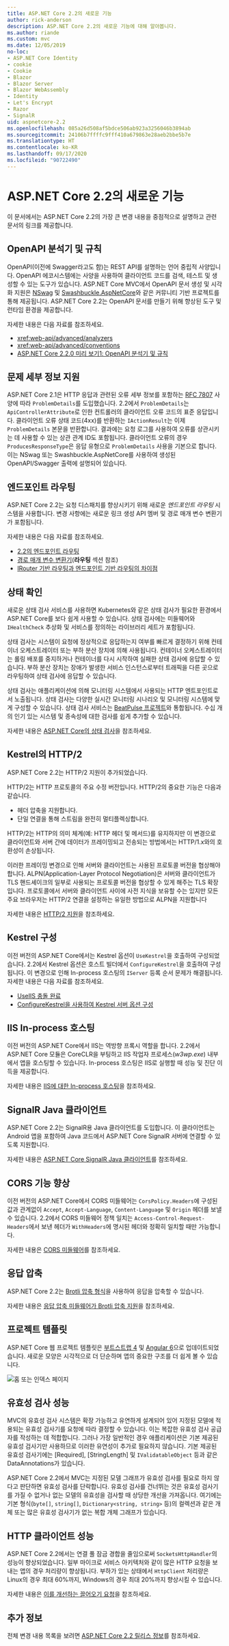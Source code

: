 ```yaml
---
title: ASP.NET Core 2.2의 새로운 기능
author: rick-anderson
description: ASP.NET Core 2.2의 새로운 기능에 대해 알아봅니다.
ms.author: riande
ms.custom: mvc
ms.date: 12/05/2019
no-loc:
- ASP.NET Core Identity
- cookie
- Cookie
- Blazor
- Blazor Server
- Blazor WebAssembly
- Identity
- Let's Encrypt
- Razor
- SignalR
uid: aspnetcore-2.2
ms.openlocfilehash: 085a26d508af5bdce506ab923a3256046b3894ab
ms.sourcegitcommit: 24106b7ffffc9fff410a679863e28aeb2bbe5b7e
ms.translationtype: HT
ms.contentlocale: ko-KR
ms.lasthandoff: 09/17/2020
ms.locfileid: "90722490"
---
```

# <a name="whats-new-in-aspnet-core-22"></a>ASP.NET Core 2.2의 새로운 기능

이 문서에서는 ASP.NET Core 2.2의 가장 큰 변경 내용을 중점적으로 설명하고 관련 문서의 링크를 제공합니다.

## <a name="openapi-analyzers--conventions"></a>OpenAPI 분석기 및 규칙

OpenAPI(이전에 Swagger라고도 함)는 REST API를 설명하는 언어 중립적 사양입니다. OpenAPI 에코시스템에는 사양을 사용하여 클라이언트 코드를 검색, 테스트 및 생성할 수 있는 도구가 있습니다. ASP.NET Core MVC에서 OpenAPI 문서 생성 및 시각화 지원은 [NSwag](https://github.com/RicoSuter/NSwag) 및 [Swashbuckle.AspNetCore](https://github.com/domaindrivendev/Swashbuckle.AspNetCore)와 같은 커뮤니티 기반 프로젝트를 통해 제공됩니다. ASP.NET Core 2.2는 OpenAPI 문서를 만들기 위해 향상된 도구 및 런타임 환경을 제공합니다.

자세한 내용은 다음 자료를 참조하세요.

* <xref:web-api/advanced/analyzers>
* <xref:web-api/advanced/conventions>
* [ASP.NET Core 2.2.0 미리 보기1: OpenAPI 분석기 및 규칙](https://blogs.msdn.microsoft.com/webdev/2018/08/23/asp-net-core-2-20-preview1-open-api-analyzers-conventions/)

## <a name="problem-details-support"></a>문제 세부 정보 지원

ASP.NET Core 2.1은 HTTP 응답과 관련된 오류 세부 정보를 포함하는 [RFC 7807](https://tools.ietf.org/html/rfc7807) 사양에 따라 `ProblemDetails`를 도입했습니다. 2\.2에서 `ProblemDetails`는 `ApiControllerAttribute`로 인한 컨트롤러의 클라이언트 오류 코드의 표준 응답입니다. 클라이언트 오류 상태 코드(4xx)를 반환하는 `IActionResult`는 이제 `ProblemDetails` 본문을 반환합니다. 결과에는 요청 로그를 사용하여 오류를 상관시키는 데 사용할 수 있는 상관 관계 ID도 포함됩니다. 클라이언트 오류의 경우 `ProducesResponseType`은 응답 유형으로 `ProblemDetails` 사용을 기본으로 합니다. 이는 NSwag 또는 Swashbuckle.AspNetCore를 사용하여 생성된 OpenAPI/Swagger 출력에 설명되어 있습니다.

## <a name="endpoint-routing"></a>엔드포인트 라우팅

ASP.NET Core 2.2는 요청 디스패치를 향상시키기 위해 새로운 *엔드포인트 라우팅* 시스템을 사용합니다. 변경 사항에는 새로운 링크 생성 API 멤버 및 경로 매개 변수 변환기가 포함됩니다.

자세한 내용은 다음 자료를 참조하세요.

* [2.2의 엔드포인트 라우팅](https://blogs.msdn.microsoft.com/webdev/2018/08/27/asp-net-core-2-2-0-preview1-endpoint-routing/)
* [경로 매개 변수 변환기](https://www.hanselman.com/blog/ASPNETCore22ParameterTransformersForCleanURLGenerationAndSlugsInRazorPagesOrMVC.aspx)(**라우팅** 섹션 참조)
* [IRouter 기반 라우팅과 엔드포인트 기반 라우팅의 차이점](xref:fundamentals/routing?view=aspnetcore-2.2#differences-from-earlier-versions-of-routing)

## <a name="health-checks"></a>상태 확인

새로운 상태 검사 서비스를 사용하면 Kubernetes와 같은 상태 검사가 필요한 환경에서 ASP.NET Core를 보다 쉽게 사용할 수 있습니다. 상태 검사에는 미들웨어와 `IHealthCheck` 추상화 및 서비스를 정의하는 라이브러리 세트가 포함됩니다.

상태 검사는 시스템이 요청에 정상적으로 응답하는지 여부를 빠르게 결정하기 위해 컨테이너 오케스트레이터 또는 부하 분산 장치에 의해 사용됩니다. 컨테이너 오케스트레이터는 롤링 배포를 중지하거나 컨테이너를 다시 시작하여 실패한 상태 검사에 응답할 수 있습니다. 부하 분산 장치는 장애가 발생한 서비스 인스턴스로부터 트래픽을 다른 곳으로 라우팅하여 상태 검사에 응답할 수 있습니다.

상태 검사는 애플리케이션에 의해 모니터링 시스템에서 사용되는 HTTP 엔트포인트로서 노출됩니다. 상태 검사는 다양한 실시간 모니터링 시나리오 및 모니터링 시스템에 맞게 구성할 수 있습니다. 상태 검사 서비스는 [BeatPulse 프로젝트](https://github.com/Xabaril/BeatPulse)와 통합됩니다. 수십 개의 인기 있는 시스템 및 종속성에 대한 검사를 쉽게 추가할 수 있습니다.

자세한 내용은 [ASP.NET Core의 상태 검사](xref:host-and-deploy/health-checks)을 참조하세요.

## <a name="http2-in-kestrel"></a>Kestrel의 HTTP/2

ASP.NET Core 2.2는 HTTP/2 지원이 추가되었습니다.

HTTP/2는 HTTP 프로토콜의 주요 수정 버전입니다. HTTP/2의 중요한 기능은 다음과 같습니다.

* 헤더 압축을 지원합니다.
* 단일 연결을 통해 스트림을 완전히 멀티플렉싱합니다.

HTTP/2는 HTTP의 의미 체계(예: HTTP 헤더 및 메서드)를 유지하지만 이 변경으로 클라이언트와 서버 간에 데이터가 프레이밍되고 전송되는 방법에서는 HTTP/1.x와의 호환성이 손상됩니다.

이러한 프레이밍 변경으로 인해 서버와 클라이언트는 사용된 프로토콜 버전을 협상해야 합니다. ALPN(Application-Layer Protocol Negotiation)은 서버와 클라이언트가 TLS 핸드셰이크의 일부로 사용되는 프로토콜 버전을 협상할 수 있게 해주는 TLS 확장입니다. 프로토콜에서 서버와 클라이언트 사이에 사전 지식을 보유할 수는 있지만 모든 주요 브라우저는 HTTP/2 연결을 설정하는 유일한 방법으로 ALPN을 지원합니다

자세한 내용은 [HTTP/2 지원](xref:fundamentals/servers/index?view=aspnetcore-2.2#http2-support)을 참조하세요.

## <a name="kestrel-configuration"></a>Kestrel 구성

이전 버전의 ASP.NET Core에서는 Kestrel 옵션이 `UseKestrel`을 호출하여 구성되었습니다. 2\.2에서 Kestrel 옵션은 호스트 빌더에서 `ConfigureKestrel`을 호출하여 구성됩니다. 이 변경으로 인해 In-process 호스팅의 `IServer` 등록 순서 문제가 해결됩니다. 자세한 내용은 다음 자료를 참조하세요.

* [UseIIS 충돌 완료](https://github.com/aspnet/KestrelHttpServer/issues/2760)
* [ConfigureKestrel을 사용하여 Kestrel 서버 옵션 구성](xref:fundamentals/servers/kestrel?view=aspnetcore-2.2#how-to-use-kestrel-in-aspnet-core-apps)

## <a name="iis-in-process-hosting"></a>IIS In-process 호스팅

이전 버전의 ASP.NET Core에서 IIS는 역방향 프록시 역할을 합니다. 2\.2에서 ASP.NET Core 모듈은 CoreCLR을 부팅하고 IIS 작업자 프로세스(*w3wp.exe*) 내부에서 앱을 호스팅할 수 있습니다. In-process 호스팅은 IIS로 실행할 때 성능 및 진단 이득을 제공합니다.

자세한 내용은 [IIS에 대한 In-process 호스팅](xref:host-and-deploy/aspnet-core-module?view=aspnetcore-2.2#in-process-hosting-model)을 참조하세요.

## <a name="no-locsignalr-java-client"></a>SignalR Java 클라이언트

ASP.NET Core 2.2는 SignalR용 Java 클라이언트를 도입합니다. 이 클라이언트는 Android 앱을 포함하여 Java 코드에서 ASP.NET Core SignalR 서버에 연결할 수 있도록 지원합니다.

자세한 내용은 [ASP.NET Core SignalR Java 클라이언트](../signalr/java-client.md?view=aspnetcore-2.2)를 참조하세요.

## <a name="cors-improvements"></a>CORS 기능 향상

이전 버전의 ASP.NET Core에서 CORS 미들웨어는 `CorsPolicy.Headers`에 구성된 값과 관계없이 `Accept`, `Accept-Language`, `Content-Language` 및 `Origin` 헤더를 보낼 수 있습니다. 2\.2에서 CORS 미들웨어 정책 일치는 `Access-Control-Request-Headers`에서 보낸 헤더가 `WithHeaders`에 명시된 헤더와 정확히 일치할 때만 가능합니다.

자세한 내용은 [CORS 미들웨어](xref:security/cors?view=aspnetcore-2.2#set-the-allowed-request-headers)를 참조하세요.

## <a name="response-compression"></a>응답 압축

ASP.NET Core 2.2는 [Brotli 압축 형식](https://tools.ietf.org/html/rfc7932)을 사용하여 응답을 압축할 수 있습니다.

자세한 내용은 [응답 압축 미들웨어가 Brotli 압축 지원](xref:performance/response-compression?view=aspnetcore-2.2#brotli-compression-provider)을 참조하세요.

## <a name="project-templates"></a>프로젝트 템플릿

ASP.NET Core 웹 프로젝트 템플릿은 [부트스트랩 4](https://getbootstrap.com/docs/4.1/migration/) 및 [Angular 6](https://blog.angular.io/version-6-of-angular-now-available-cc56b0efa7a4)으로 업데이트되었습니다. 새로운 모양은 시각적으로 더 단순하며 앱의 중요한 구조를 더 쉽게 볼 수 있습니다.

![홈 또는 인덱스 페이지](~/tutorials/razor-pages/razor-pages-start/_static/home2.2.png)

## <a name="validation-performance"></a>유효성 검사 성능

MVC의 유효성 검사 시스템은 확장 가능하고 유연하게 설계되어 있어 지정된 모델에 적용되는 유효성 검사기를 요청에 따라 결정할 수 있습니다. 이는 복잡한 유효성 검사 공급자를 작성하는 데 적합합니다. 그러나 가장 일반적인 경우 애플리케이션은 기본 제공된 유효성 검사기만 사용하므로 이러한 유연성이 추가로 필요하지 않습니다. 기본 제공된 유효성 검사기에는 [Required], [StringLength] 및 `IValidatableObject` 등과 같은 DataAnnotations가 있습니다.

ASP.NET Core 2.2에서 MVC는 지정된 모델 그래프가 유효성 검사를 필요로 하지 않다고 판단하면 유효성 검사를 단락합니다. 유효성 검사를 건너뛰는 것은 유효성 검사기를 가질 수 없거나 없는 모델의 유효성을 검사할 때 상당한 개선을 가져옵니다. 여기에는 기본 형식(`byte[]`, `string[]`, `Dictionary<string, string>` 등)의 컬렉션과 같은 개체 또는 많은 유효성 검사기가 없는 복합 개체 그래프가 있습니다.

## <a name="http-client-performance"></a>HTTP 클라이언트 성능

ASP.NET Core 2.2에서는 연결 풀 잠금 경합을 줄임으로써 `SocketsHttpHandler`의 성능이 향상되었습니다. 일부 마이크로 서비스 아키텍처와 같이 많은 HTTP 요청을 보내는 앱의 경우 처리량이 향상됩니다. 부하가 있는 상태에서 `HttpClient` 처리량은 Linux의 경우 최대 60%까지, Windows의 경우 최대 20%까지 향상시킬 수 있습니다.

자세한 내용은 [이를 개선하는 끌어오기 요청](https://github.com/dotnet/corefx/pull/32568)을 참조하세요.

## <a name="additional-information"></a>추가 정보

전체 변경 내용 목록을 보려면 [ASP.NET Core 2.2 릴리스 정보](https://github.com/dotnet/aspnetcore/releases/tag/2.2.0)를 참조하세요.